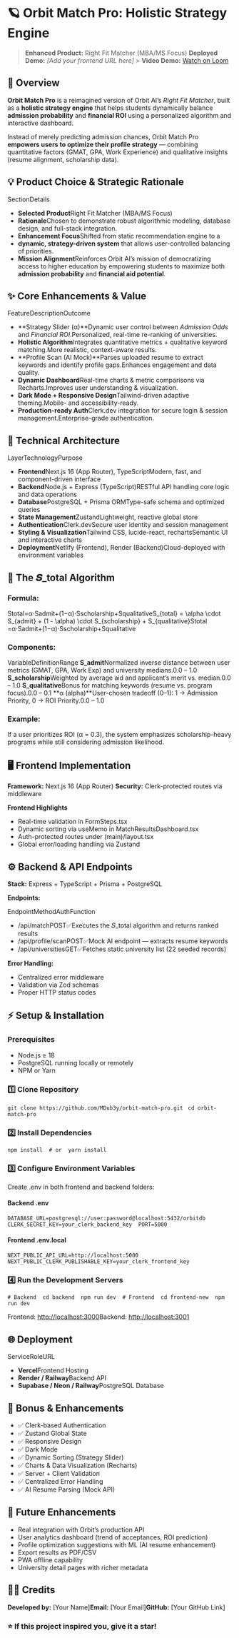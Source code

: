 # 🪐 Orbit Match Pro: Holistic Strategy Engine

> **Enhanced Product:** Right Fit Matcher (MBA/MS Focus)
> **Deployed Demo:** _\[Add your frontend URL here\]_ > **Video Demo:** [Watch on Loom](https://www.loom.com/share/3910117d2f7b41a3a29f69f58de9109b)

## 🚀 Overview

**Orbit Match Pro** is a reimagined version of Orbit AI’s _Right Fit Matcher_, built as a **holistic strategy engine** that helps students dynamically balance **admission probability** and **financial ROI** using a personalized algorithm and interactive dashboard.

Instead of merely predicting admission chances, Orbit Match Pro **empowers users to optimize their profile strategy** — combining quantitative factors (GMAT, GPA, Work Experience) and qualitative insights (resume alignment, scholarship data).

## 💡 Product Choice & Strategic Rationale

SectionDetails

- **Selected Product**Right Fit Matcher (MBA/MS Focus)
- **Rationale**Chosen to demonstrate robust algorithmic modeling, database design, and full-stack integration.
- **Enhancement Focus**Shifted from static recommendation engine to a
- **dynamic, strategy-driven system** that allows user-controlled balancing of priorities.
- **Mission Alignment**Reinforces Orbit AI’s mission of democratizing access to higher education by empowering students to maximize both
  **admission probability** and **financial aid potential**.

## ✨ Core Enhancements & Value

FeatureDescriptionOutcome

- **Strategy Slider (α)**Dynamic user control between _Admission Odds_ and _Financial ROI_.Personalized, real-time re-ranking of universities.
- **Holistic Algorithm**Integrates quantitative metrics + qualitative keyword matching.More realistic, context-aware results.
- **Profile Scan (AI Mock)**Parses uploaded resume to extract keywords and identify profile gaps.Enhances engagement and data quality.
- **Dynamic Dashboard**Real-time charts & metric comparisons via Recharts.Improves user understanding & visualization.
- **Dark Mode + Responsive Design**Tailwind-driven adaptive theming.Mobile- and accessibility-ready.
- **Production-ready Auth**Clerk.dev integration for secure login & session management.Enterprise-grade authentication.

## 🧩 Technical Architecture

LayerTechnologyPurpose

- **Frontend**Next.js 16 (App Router), TypeScriptModern, fast, and component-driven interface
- **Backend**Node.js + Express (TypeScript)RESTful API handling core logic and data operations
- **Database**PostgreSQL + Prisma ORMType-safe schema and optimized queries
- **State Management**ZustandLightweight, reactive global store
- **Authentication**Clerk.devSecure user identity and session management
- **Styling & Visualization**Tailwind CSS, lucide-react, rechartsSemantic UI and interactive charts
- **Deployment**Netlify (Frontend), Render (Backend)Cloud-deployed with environment variables

## 🧮 The 𝑺_total Algorithm

### Formula:

Stotal=α⋅Sadmit+(1−α)⋅Sscholarship+SqualitativeS\_{total} = \\alpha \\cdot S\_{admit} + (1 - \\alpha) \\cdot S\_{scholarship} + S\_{qualitative}Stotal​=α⋅Sadmit​+(1−α)⋅Sscholarship​+Squalitative​

### Components:

VariableDefinitionRange
**S_admit**Normalized inverse distance between user metrics (GMAT, GPA, Work Exp) and university medians.0.0 – 1.0
**S_scholarship**Weighted by average aid and applicant’s merit vs. median.0.0 – 1.0
**S_qualitative**Bonus for matching keywords (resume vs. program focus).0.0 – 0.1
**α (alpha)**User-chosen tradeoff (0–1): 1 → Admission Priority, 0 → ROI Priority.0.0 – 1.0

### Example:

If a user prioritizes ROI (α = 0.3), the system emphasizes scholarship-heavy programs while still considering admission likelihood.

## 🖥️ Frontend Implementation

**Framework:** Next.js 16 (App Router)
**Security:** Clerk-protected routes via middleware

**Frontend Highlights**

- Real-time validation in FormSteps.tsx
- Dynamic sorting via useMemo in MatchResultsDashboard.tsx
- Auth-protected routes under (main)/layout.tsx
- Global error/loading handling via Zustand

## ⚙️ Backend & API Endpoints

**Stack:** Express + TypeScript + Prisma + PostgreSQL

**Endpoints:**

EndpointMethodAuthFunction

- /api/matchPOST✅Executes the 𝑆_total algorithm and returns ranked results
- /api/profile/scanPOST✅Mock AI endpoint — extracts resume keywords
- /api/universitiesGET✅Fetches static university list (22 seeded records)

**Error Handling:**

- Centralized error middleware
- Validation via Zod schemas
- Proper HTTP status codes

## ⚡ Setup & Installation

### Prerequisites

- Node.js ≥ 18
- PostgreSQL running locally or remotely
- NPM or Yarn

### 1️⃣ Clone Repository

`git clone https://github.com/MDub3y/orbit-match-pro.git `
`cd orbit-match-pro`

### 2️⃣ Install Dependencies

`npm install  # or  yarn install`

### 3️⃣ Configure Environment Variables

Create .env in both frontend and backend folders:

#### Backend .env

`DATABASE_URL=postgresql://user:password@localhost:5432/orbitdb  CLERK_SECRET_KEY=your_clerk_backend_key  PORT=5000`

#### Frontend .env.local

`NEXT_PUBLIC_API_URL=http://localhost:5000  NEXT_PUBLIC_CLERK_PUBLISHABLE_KEY=your_clerk_frontend_key`

### 4️⃣ Run the Development Servers

`# Backend  cd backend  npm run dev  # Frontend  cd frontend-new  npm run dev`

Frontend: [http://localhost:3000](http://localhost:3000)Backend: [http://localhost:3001](http://localhost:3001)

## 🌐 Deployment

ServiceRoleURL

- **Vercel**Frontend Hosting
- **Render / Railway**Backend API
- **Supabase / Neon / Railway**PostgreSQL Database

## 🧰 Bonus & Enhancements

- ✅ Clerk-based Authentication
- ✅ Zustand Global State
- ✅ Responsive Design
- ✅ Dark Mode
- ✅ Dynamic Sorting (Strategy Slider)
- ✅ Charts & Data Visualization (Recharts)
- ✅ Server + Client Validation
- ✅ Centralized Error Handling
- ✅ AI Resume Parsing (Mock API)

## 🔮 Future Enhancements

- Real integration with Orbit’s production API
- User analytics dashboard (trend of acceptances, ROI prediction)
- Profile optimization suggestions with ML (AI resume enhancement)
- Export results as PDF/CSV
- PWA offline capability
- University detail pages with richer metadata

## 🧑‍💻 Credits

**Developed by:** \[Your Name\]**Email:** \[Your Email\]**GitHub:** \[Your GitHub Link\]

### ⭐ If this project inspired you, give it a star!
